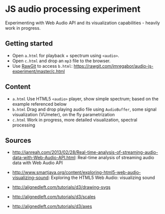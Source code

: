 JS audio processing experiment
==============================

Experimenting with Web Audio API and its visualization capabilities - heavily work in progress.

Getting started
---------------

   - Open `a.html` for playback + spectrum using `<audio>`. 
   - Open `c.html` and drop an `mp3` file to the browser.
   - Use [RawGit](http://rawgit.com) to access `b.html`: <https://rawgit.com/imregabor/audio-js-experiment/master/c.html>

   
Content
-------

   - `a.html` Use HTML5 `<audio>` player, show simple spectrum; based on the example referenced below
   - `b.html` Drag and drop playing audio file using `AudioBuffer`, some signal visualization (VUmeter), on the fly parametrization
   - `c.html` Work in progress, more detailed visualization, spectral processing
   
   
    
Sources
-------

   - <http://ianreah.com/2013/02/28/Real-time-analysis-of-streaming-audio-data-with-Web-Audio-API.html>: Real-time analysis of streaming audio data with Web Audio API     
     
   - <http://www.smartjava.org/content/exploring-html5-web-audio-visualizing-sound>: Exploring the HTML5 Web Audio: visualizing sound
   
   - <http://alignedleft.com/tutorials/d3/drawing-svgs>
            
   - <http://alignedleft.com/tutorials/d3/scales>
   
   - <http://alignedleft.com/tutorials/d3/axes>
